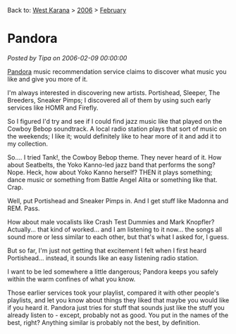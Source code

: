 Back to: [West Karana](/posts/westkarana.md) > [2006](/posts/2006/westkarana.md) > [February](./westkarana.md)
# Pandora

*Posted by Tipa on 2006-02-09 00:00:00*

[Pandora](http://www.pandora.com) music recommendation service claims to discover what music you like and give you more of it.

I'm always interested in discovering new artists. Portishead, Sleeper, The Breeders, Sneaker Pimps; I discovered all of them by using such early services like HOMR and Firefly.

So I figured I'd try and see if I could find jazz music like that played on the Cowboy Bebop soundtrack. A local radio station plays that sort of music on the weekends; I like it; would definitely like to hear more of it and add it to my collection.

So.... I tried Tank!, the Cowboy Bebop theme. They never heard of it. How about Seatbelts, the Yoko Kanno-led jazz band that performs the song? Nope. Heck, how about Yoko Kanno herself? THEN it plays something; dance music or something from Battle Angel Alita or something like that. Crap.

Well, put Portishead and Sneaker Pimps in. And I get stuff like Madonna and REM. Pass.

How about male vocalists like Crash Test Dummies and Mark Knopfler? Actually... that kind of worked... and I am listening to it now... the songs all sound more or less similar to each other, but that's what I asked for, I guess.

But so far, I'm just not getting that excitement I felt when I first heard Portishead... instead, it sounds like an easy listening radio station.

I want to be led somewhere a little dangerous; Pandora keeps you safely within the warm confines of what you know.

Those earlier services took your playlist, compared it with other people's playlists, and let you know about things they liked that maybe you would like if you heard it. Pandora just tries for stuff that sounds just like the stuff you already listen to - except, probably not as good. You put in the names of the best, right? Anything similar is probably not the best, by definition.
